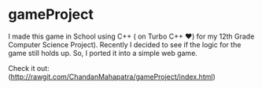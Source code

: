 # gameProject
I made this game in School using C++ ( on Turbo C++ ❤️) for my 12th Grade Computer Science Project).
Recently I decided to see if the logic for the game still holds up. So, I ported it into a simple web game. 

Check it out:
(http://rawgit.com/ChandanMahapatra/gameProject/index.html)
